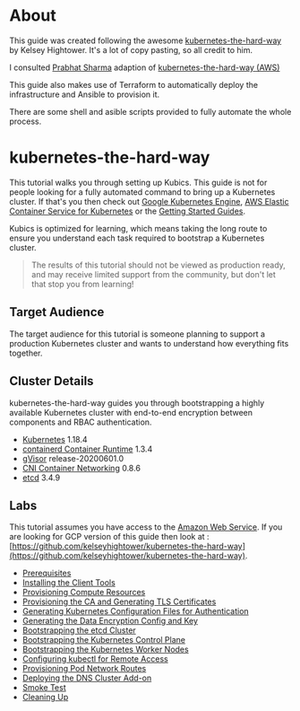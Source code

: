 # About

This guide was created following the awesome [kubernetes-the-hard-way](https://github.com/kelseyhightower/kubernetes-the-hard-way) by Kelsey Hightower. It's a lot of copy pasting, so all credit to him.

I consulted [Prabhat Sharma](https://github.com/prabhatsharma) adaption of [kubernetes-the-hard-way (AWS)](https://github.com/prabhatsharma/kubernetes-the-hard-way-aws)

This guide also makes use of Terraform to automatically deploy the infrastructure and Ansible to provision it.

There are some shell and asible scripts provided to fully automate the whole process.

# kubernetes-the-hard-way

This tutorial walks you through setting up Kubics. This guide is not for people looking for a fully automated command to bring up a Kubernetes cluster. If that's you then check out [Google Kubernetes Engine](https://cloud.google.com/kubernetes-engine), [AWS Elastic Container Service for Kubernetes](https://aws.amazon.com/eks/) or the [Getting Started Guides](http://kubernetes.io/docs/getting-started-guides/).

Kubics is optimized for learning, which means taking the long route to ensure you understand each task required to bootstrap a Kubernetes cluster.

> The results of this tutorial should not be viewed as production ready, and may receive limited support from the community, but don't let that stop you from learning!

## Target Audience

The target audience for this tutorial is someone planning to support a production Kubernetes cluster and wants to understand how everything fits together.

## Cluster Details

kubernetes-the-hard-way guides you through bootstrapping a highly available Kubernetes cluster with end-to-end encryption between components and RBAC authentication.

* [Kubernetes](https://github.com/kubernetes/kubernetes) 1.18.4
* [containerd Container Runtime](https://github.com/containerd/containerd) 1.3.4
* [gVisor](https://github.com/google/gvisor) release-20200601.0
* [CNI Container Networking](https://github.com/containernetworking/cni) 0.8.6
* [etcd](https://github.com/coreos/etcd) 3.4.9

## Labs

This tutorial assumes you have access to the [Amazon Web Service](https://aws.amazon.com/). If you are looking for GCP version of this guide then look at : [https://github.com/kelseyhightower/kubernetes-the-hard-way](https://github.com/kelseyhightower/kubernetes-the-hard-way).

* [Prerequisites](docs/01-prerequisites.md)
* [Installing the Client Tools](docs/02-client-tools.md)
* [Provisioning Compute Resources](docs/03-compute-resources.md)
* [Provisioning the CA and Generating TLS Certificates](docs/04-certificate-authority.md)
* [Generating Kubernetes Configuration Files for Authentication](docs/05-kubernetes-configuration-files.md)
* [Generating the Data Encryption Config and Key](docs/06-data-encryption-keys.md)
* [Bootstrapping the etcd Cluster](docs/07-bootstrapping-etcd.md)
* [Bootstrapping the Kubernetes Control Plane](docs/08-bootstrapping-kubernetes-controllers.md)
* [Bootstrapping the Kubernetes Worker Nodes](docs/09-bootstrapping-kubernetes-workers.md)
* [Configuring kubectl for Remote Access](docs/10-configuring-kubectl.md)
* [Provisioning Pod Network Routes](docs/11-pod-network-routes.md)
* [Deploying the DNS Cluster Add-on](docs/12-dns-addon.md)
* [Smoke Test](docs/13-smoke-test.md)
* [Cleaning Up](docs/14-cleanup.md)

